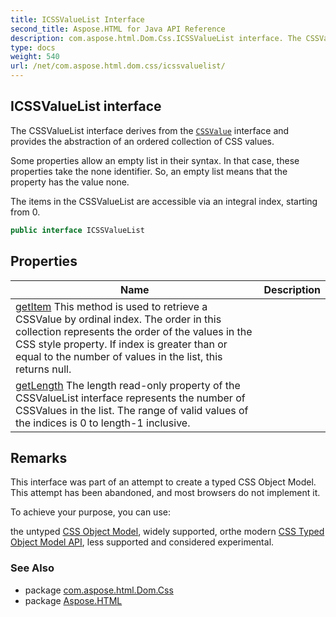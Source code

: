 ```yaml
---
title: ICSSValueList Interface
second_title: Aspose.HTML for Java API Reference
description: com.aspose.html.Dom.Css.ICSSValueList interface. The CSSValueList interface derives from the CSSValue interface and provides the abstraction of an ordered collection of CSS values
type: docs
weight: 540
url: /net/com.aspose.html.dom.css/icssvaluelist/
---
```

## ICSSValueList interface

The CSSValueList interface derives from the [`CSSValue`](../cssvalue/) interface and provides the abstraction of an ordered collection of CSS values.

Some properties allow an empty list in their syntax. In that case, these properties take the none identifier. So, an empty list means that the property has the value none.

The items in the CSSValueList are accessible via an integral index, starting from 0.

```java
public interface ICSSValueList
```

## Properties

| Name | Description |
| --- | --- |
| [getItem](../../com.aspose.html.dom.css/icssvaluelist/item/) This method is used to retrieve a CSSValue by ordinal index. The order in this collection represents the order of the values in the CSS style property. If index is greater than or equal to the number of values in the list, this returns null. |
| [getLength](../../com.aspose.html.dom.css/icssvaluelist/length/) The length read-only property of the CSSValueList interface represents the number of CSSValues in the list. The range of valid values of the indices is 0 to length-1 inclusive. |

## Remarks

This interface was part of an attempt to create a typed CSS Object Model. This attempt has been abandoned, and most browsers do not implement it.

To achieve your purpose, you can use:

the untyped [CSS Object Model](https://drafts.csswg.org/cssom/), widely supported, orthe modern [CSS Typed Object Model API](https://drafts.css-houdini.org/css-typed-om/#stylevalue-objects), less supported and considered experimental.

### See Also

* package [com.aspose.html.Dom.Css](../../com.aspose.html.dom.css/)
* package [Aspose.HTML](../../)
